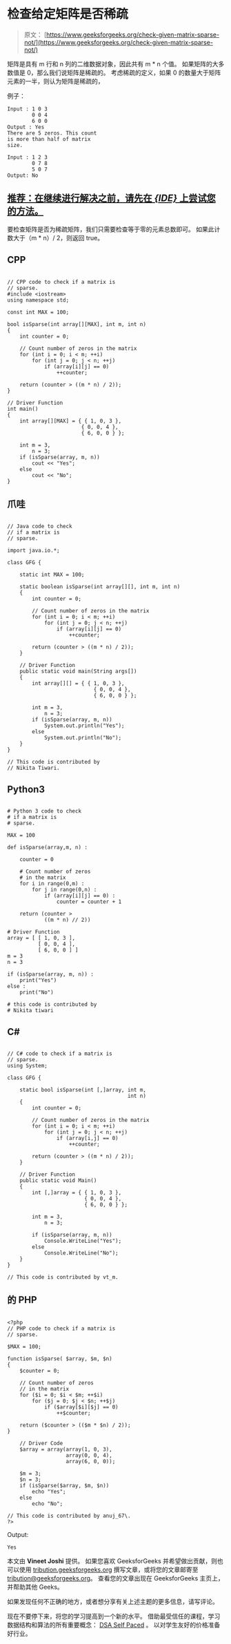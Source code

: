 # 检查给定矩阵是否稀疏

> 原文： [https://www.geeksforgeeks.org/check-given-matrix-sparse-not/](https://www.geeksforgeeks.org/check-given-matrix-sparse-not/)

矩阵是具有 m 行和 n 列的二维数据对象，因此共有 m * n 个值。 如果矩阵的大多数值是 0，那么我们说矩阵是稀疏的。
考虑稀疏的定义，如果 0 的数量大于矩阵元素的一半，则认为矩阵是稀疏的，

例子：

```
Input : 1 0 3
        0 0 4
        6 0 0
Output : Yes
There are 5 zeros. This count
is more than half of matrix
size.

Input : 1 2 3
        0 7 8
        5 0 7 
Output: No

```

## [推荐：在继续进行解决之前，请先在 ***<u>{IDE}</u>*** 上尝试您的方法。](https://ide.geeksforgeeks.org/)

要检查矩阵是否为稀疏矩阵，我们只需要检查等于零的元素总数即可。 如果此计数大于（m * n）/ 2，则返回 true。

## CPP

```

// CPP code to check if a matrix is 
// sparse. 
#include <iostream> 
using namespace std; 

const int MAX = 100; 

bool isSparse(int array[][MAX], int m, int n) 
{ 
    int counter = 0; 

    // Count number of zeros in the matrix 
    for (int i = 0; i < m; ++i) 
        for (int j = 0; j < n; ++j) 
            if (array[i][j] == 0) 
                ++counter; 

    return (counter > ((m * n) / 2)); 
} 

// Driver Function 
int main() 
{ 
    int array[][MAX] = { { 1, 0, 3 },  
                        { 0, 0, 4 },  
                        { 6, 0, 0 } }; 

    int m = 3, 
        n = 3; 
    if (isSparse(array, m, n)) 
        cout << "Yes"; 
    else
        cout << "No"; 
} 

```

## 爪哇

```

// Java code to check  
// if a matrix is 
// sparse. 

import java.io.*; 

class GFG { 

    static int MAX = 100; 

    static boolean isSparse(int array[][], int m, int n) 
    { 
        int counter = 0; 

        // Count number of zeros in the matrix 
        for (int i = 0; i < m; ++i) 
            for (int j = 0; j < n; ++j) 
                if (array[i][j] == 0) 
                    ++counter; 

        return (counter > ((m * n) / 2)); 
    } 

    // Driver Function 
    public static void main(String args[]) 
    { 
        int array[][] = { { 1, 0, 3 },  
                            { 0, 0, 4 },  
                            { 6, 0, 0 } }; 

        int m = 3, 
            n = 3; 
        if (isSparse(array, m, n)) 
            System.out.println("Yes"); 
        else
            System.out.println("No"); 
    } 
} 

// This code is contributed by 
// Nikita Tiwari. 

```

## Python3

```

# Python 3 code to check 
# if a matrix is 
# sparse. 

MAX = 100

def isSparse(array,m, n) : 

    counter = 0

    # Count number of zeros 
    # in the matrix 
    for i in range(0,m) : 
        for j in range(0,n) : 
            if (array[i][j] == 0) : 
                counter = counter + 1

    return (counter >  
            ((m * n) // 2)) 

# Driver Function 
array = [ [ 1, 0, 3 ], 
          [ 0, 0, 4 ], 
          [ 6, 0, 0 ] ] 
m = 3
n = 3

if (isSparse(array, m, n)) : 
    print("Yes") 
else : 
    print("No") 

# this code is contributed by 
# Nikita tiwari 

```

## C# 

```

// C# code to check if a matrix is 
// sparse. 
using System; 

class GFG { 

    static bool isSparse(int [,]array, int m, 
                                       int n) 
    { 
        int counter = 0; 

        // Count number of zeros in the matrix 
        for (int i = 0; i < m; ++i) 
            for (int j = 0; j < n; ++j) 
                if (array[i,j] == 0) 
                    ++counter; 

        return (counter > ((m * n) / 2)); 
    } 

    // Driver Function 
    public static void Main() 
    { 
        int [,]array = { { 1, 0, 3 },  
                         { 0, 0, 4 },  
                         { 6, 0, 0 } }; 

        int m = 3, 
            n = 3; 

        if (isSparse(array, m, n)) 
            Console.WriteLine("Yes"); 
        else
            Console.WriteLine("No"); 
    } 
} 

// This code is contributed by vt_m. 

```

## 的 PHP

```

<?php 
// PHP code to check if a matrix is 
// sparse. 

$MAX = 100; 

function isSparse( $array, $m, $n) 
{ 
    $counter = 0; 

    // Count number of zeros 
    // in the matrix 
    for ($i = 0; $i < $m; ++$i) 
        for ($j = 0; $j < $n; ++$j) 
            if ($array[$i][$j] == 0) 
                ++$counter; 

    return ($counter > (($m * $n) / 2)); 
} 

    // Driver Code 
    $array = array(array(1, 0, 3),  
                   array(0, 0, 4),  
                   array(6, 0, 0)); 

    $m = 3; 
    $n = 3; 
    if (isSparse($array, $m, $n)) 
        echo "Yes"; 
    else
        echo "No"; 

// This code is contributed by anuj_67\. 
?> 

```

Output:

```
Yes

```

本文由 **Vineet Joshi** 提供。 如果您喜欢 GeeksforGeeks 并希望做出贡献，则也可以使用 [tribution.geeksforgeeks.org](http://www.contribute.geeksforgeeks.org) 撰写文章，或将您的文章邮寄至 tribution@geeksforgeeks.org。 查看您的文章出现在 GeeksforGeeks 主页上，并帮助其他 Geeks。

如果发现任何不正确的地方，或者想分享有关上述主题的更多信息，请写评论。

现在不要停下来，将您的学习提高到一个新的水平。 借助最受信任的课程，学习数据结构和算法的所有重要概念： [DSA Self Paced](https://practice.geeksforgeeks.org/courses/dsa-self-paced?utm_source=geeksforgeeks&utm_medium=article&utm_campaign=gfg_article_dsa_content_bottom) 。 以对学生友好的价格准备好行业。